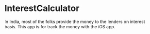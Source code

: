 # InterestCalculator
In India, most of the folks provide the money to the lenders on interest basis. This app is for track the money with the iOS app.
